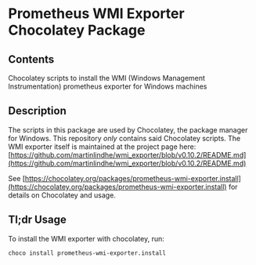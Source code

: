 # Prometheus WMI Exporter Chocolatey Package

## Contents

Chocolatey scripts to install the WMI (Windows Management Instrumentation) prometheus exporter for Windows machines

## Description

The scripts in this package are used by Chocolatey, the package manager for Windows. This repository _only_ contains said
Chocolatey scripts. The WMI exporter itself is maintained at the project page here:
[https://github.com/martinlindhe/wmi_exporter/blob/v0.10.2/README.md](https://github.com/martinlindhe/wmi_exporter/blob/v0.10.2/README.md)

See [https://chocolatey.org/packages/prometheus-wmi-exporter.install](https://chocolatey.org/packages/prometheus-wmi-exporter.install) for details on Chocolatey and usage.

## Tl;dr Usage

To install the WMI exporter with chocolatey, run:

`choco install prometheus-wmi-exporter.install`
